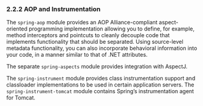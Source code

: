 ### 2.2.2 AOP and Instrumentation

The `spring-aop` module provides an AOP Alliance-compliant aspect-oriented programming implementation allowing you to define, for example, method interceptors and pointcuts to cleanly decouple code that implements functionality that should be separated. Using source-level metadata functionality, you can also incorporate behavioral information into your code, in a manner similar to that of .NET attributes.

The separate `spring-aspects` module provides integration with AspectJ.

The `spring-instrument` module provides class instrumentation support and classloader implementations to be used in certain application servers. The `spring-instrument-tomcat` module contains Spring’s instrumentation agent for Tomcat.